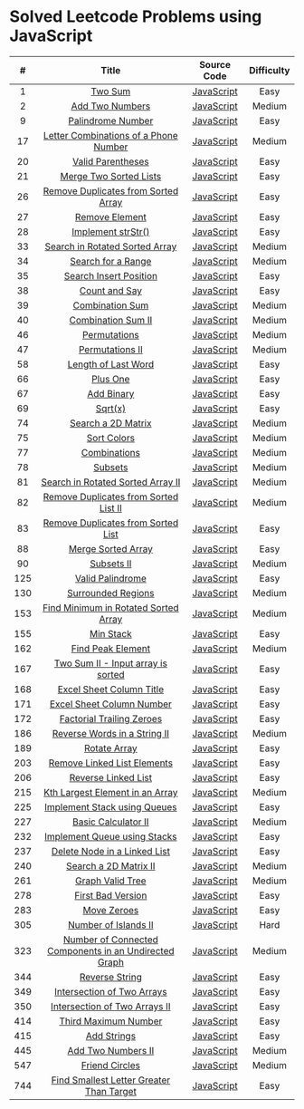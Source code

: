 # Solved Leetcode Problems using JavaScript

| # | Title | Source Code | Difficulty |
|:---:|:---:|:---:|:---:|
|1|[Two Sum](https://leetcode.com/problems/two-sum)|[JavaScript](https://github.com/zw301/coding-challenges/blob/master/leetcode/1.%20Two%20Sum.js)|Easy|
|2|[Add Two Numbers](https://leetcode.com/problems/add-two-numbers)|[JavaScript](https://github.com/zw301/coding-challenges/blob/master/leetcode/2.%20Add%20Two%20Numbers.js)|Medium|
|9|[Palindrome Number](https://leetcode.com/problems/palindrome-number)|[JavaScript](https://github.com/zw301/coding-challenges/blob/master/leetcode/9.%20Palindrome%20Number.js)|Easy|
|17|[Letter Combinations of a Phone Number](https://leetcode.com/problems/letter-combinations-of-a-phone-number)|[JavaScript](https://github.com/zw301/coding-challenges/blob/master/leetcode/17.%20Letter%20Combinations%20of%20a%20Phone%20Number.js)|Medium|
|20|[Valid Parentheses](https://leetcode.com/problems/valid-parentheses)|[JavaScript](https://github.com/zw301/coding-challenges/blob/master/leetcode/20.%20Valid%20Parentheses.js)|Easy|
|21|[Merge Two Sorted Lists](https://leetcode.com/problems/merge-two-sorted-lists)|[JavaScript](https://github.com/zw301/coding-challenges/blob/master/leetcode/21.%20Merge%20Two%20Sorted%20Lists.js)|Easy|
|26|[Remove Duplicates from Sorted Array](https://github.com/zw301/coding-challenges/blob/master/leetcode/26.%20Remove%20Duplicates%20from%20Sorted%20Array.js)|[JavaScript](https://leetcode.com/problems/remove-duplicates-from-sorted-array)|Easy|
|27|[Remove Element](https://leetcode.com/problems/remove-duplicates-from-sorted-list)|[JavaScript](https://github.com/zw301/coding-challenges/blob/master/leetcode/27.%20Remove%20Element.js)|Easy|
|28|[Implement strStr()](https://leetcode.com/problems/implement-strstr)|[JavaScript](https://github.com/zw301/coding-challenges/blob/master/leetcode/28.%20Implement%20strStr().js)|Easy|
|33|[Search in Rotated Sorted Array](https://leetcode.com/problems/search-in-rotated-sorted-array)|[JavaScript](https://github.com/zw301/coding-challenges/blob/master/leetcode/33.%20Search%20in%20Rotated%20Sorted%20Array.js)|Medium|
|34|[Search for a Range](https://leetcode.com/problems/search-for-a-range)|[JavaScript](https://github.com/zw301/coding-challenges/blob/master/leetcode/34.%20Search%20for%20a%20Range.js)|Medium|
|35|[Search Insert Position](https://leetcode.com/problems/search-insert-position)|[JavaScript](https://github.com/zw301/coding-challenges/blob/master/leetcode/35.%20Search%20Insert%20Position.js)|Easy|
|38|[Count and Say](https://leetcode.com/problems/count-and-say)|[JavaScript](https://github.com/zw301/coding-challenges/blob/master/leetcode/38.%20Count%20and%20Say.js)|Easy|
|39|[Combination Sum](https://leetcode.com/problems/combination-sum)|[JavaScript](https://github.com/zw301/coding-challenges/blob/master/leetcode/39.%20Combination%20Sum.js)|Medium|
|40|[Combination Sum II](https://leetcode.com/problems/combination-sum-ii)|[JavaScript](https://github.com/zw301/coding-challenges/blob/master/leetcode/40.%20Combination%20Sum%20II.js)|Medium|
|46|[Permutations](https://leetcode.com/problems/permutations)|[JavaScript](https://github.com/zw301/coding-challenges/blob/master/leetcode/46.%20Permutations.js)|Medium|
|47|[Permutations II](https://leetcode.com/problems/permutations-ii)|[JavaScript](https://github.com/zw301/coding-challenges/blob/master/leetcode/47.%20Permutations%20II.js)|Medium|
|58|[Length of Last Word](https://leetcode.com/problems/length-of-last-word)|[JavaScript](https://github.com/zw301/coding-challenges/blob/master/leetcode/58.%20Length%20of%20Last%20Word.js)|Easy|
|66|[Plus One](https://leetcode.com/problems/plus-one)|[JavaScript](https://github.com/zw301/coding-challenges/blob/master/leetcode/66.%20Plus%20One.js)|Easy|
|67|[Add Binary](https://leetcode.com/problems/add-binary)|[JavaScript](https://github.com/zw301/coding-challenges/blob/master/leetcode/67.%20Add%20Binary.js)|Easy|
|69|[Sqrt(x)](https://leetcode.com/problems/sqrtx)|[JavaScript](https://github.com/zw301/coding-challenges/blob/master/leetcode/69.%20Sqrt(x).js)|Easy|
|74|[Search a 2D Matrix](https://leetcode.com/problems/search-a-2d-matrix)|[JavaScript](https://github.com/zw301/coding-challenges/blob/master/leetcode/74.%20Search%20a%202D%20Matrix.js)|Medium|
|75|[Sort Colors](https://leetcode.com/problems/sort-colors)|[JavaScript](https://github.com/zw301/coding-challenges/blob/master/leetcode/75.%20Sort%20Colors.js)|Medium|
|77|[Combinations](https://leetcode.com/problems/combinations)|[JavaScript](https://github.com/zw301/coding-challenges/blob/master/leetcode/77.%20Combinations.js)|Medium|
|78|[Subsets](https://leetcode.com/problems/subsets)|[JavaScript](https://github.com/zw301/coding-challenges/blob/master/leetcode/78.%20Subsets.js)|Medium|
|81|[Search in Rotated Sorted Array II](https://leetcode.com/problems/search-in-rotated-sorted-array-ii)|[JavaScript](https://github.com/zw301/coding-challenges/blob/master/leetcode/81.%20Search%20in%20Rotated%20Sorted%20Array%20II.js)|Medium|
|82|[Remove Duplicates from Sorted List II](https://leetcode.com/problems/remove-duplicates-from-sorted-list-ii)|[JavaScript](https://github.com/zw301/coding-challenges/blob/master/leetcode/82.%20Remove%20Duplicates%20from%20Sorted%20List%20II.jsgi)|Medium|
|83|[Remove Duplicates from Sorted List](https://leetcode.com/problems/remove-duplicates-from-sorted-list)|[JavaScript](https://github.com/zw301/coding-challenges/blob/master/leetcode/83.%20Remove%20Duplicates%20from%20Sorted%20List.js)|Easy|
|88|[Merge Sorted Array](https://leetcode.com/problems/merge-sorted-array)|[JavaScript](https://github.com/zw301/coding-challenges/blob/master/leetcode/88.%20Merge%20Sorted%20Array.js)|Easy|
|90|[Subsets II](https://leetcode.com/problems/subsets-ii)|[JavaScript](https://github.com/zw301/coding-challenges/blob/master/leetcode/90.%20Subsets%20II.js)|Medium|
|125|[Valid Palindrome](https://leetcode.com/problems/valid-palindrome)|[JavaScript](https://github.com/zw301/coding-challenges/blob/master/leetcode/125.%20Valid%20Palindrome.js)|Easy|
|130|[Surrounded Regions](https://leetcode.com/problems/surrounded-regions)|[JavaScript](https://github.com/zw301/coding-challenges/blob/master/leetcode/130.%20Surrounded%20Regions.js)|Medium|
|153|[Find Minimum in Rotated Sorted Array](https://leetcode.com/problems/find-minimum-in-rotated-sorted-array)|[JavaScript](https://github.com/zw301/coding-challenges/blob/master/leetcode/153.%20Find%20Minimum%20in%20Rotated%20Sorted%20Array.js)|Medium|
|155|[Min Stack](https://leetcode.com/problems/min-stack)|[JavaScript](https://github.com/zw301/coding-challenges/blob/master/leetcode/155.%20Min%20Stack.js)|Easy|
|162|[Find Peak Element](https://leetcode.com/problems/find-peak-element)|[JavaScript](https://github.com/zw301/coding-challenges/blob/master/leetcode/162.%20Find%20Peak%20Element.js)|Medium|
|167|[Two Sum II - Input array is sorted](https://leetcode.com/problems/two-sum-ii-input-array-is-sorted)|[JavaScript](https://github.com/zw301/coding-challenges/blob/master/leetcode/167.%20Two%20Sum%20II%20-%20Input%20array%20is%20sorted.js)|Easy|
|168|[Excel Sheet Column Title](https://leetcode.com/problems/excel-sheet-column-title/)|[JavaScript](https://github.com/zw301/coding-challenges/blob/master/leetcode/168.%20Excel%20Sheet%20Column%20Title.js)|Easy|
|171|[Excel Sheet Column Number](https://leetcode.com/problems/excel-sheet-column-number)|[JavaScript](https://github.com/zw301/coding-challenges/blob/master/leetcode/171.%20Excel%20Sheet%20Column%20Number.js)|Easy|
|172|[Factorial Trailing Zeroes](https://leetcode.com/problems/factorial-trailing-zeroes)|[JavaScript](https://github.com/zw301/coding-challenges/blob/master/leetcode/172.%20Factorial%20Trailing%20Zeroes.js)|Easy|
|186|[Reverse Words in a String II](https://leetcode.com/problems/reverse-words-in-a-string-ii)|[JavaScript](https://github.com/zw301/coding-challenges/blob/master/leetcode/186.%20Reverse%20Words%20in%20a%20String%20II.js)|Medium|
|189|[Rotate Array](https://leetcode.com/problems/rotate-array)|[JavaScript](https://github.com/zw301/coding-challenges/blob/master/leetcode/189.%20Rotate%20Array.js)|Easy|
|203|[Remove Linked List Elements](https://leetcode.com/problems/remove-linked-list-elements)|[JavaScript](https://github.com/zw301/coding-challenges/blob/master/leetcode/203.%20Remove%20Linked%20List%20Elements.js)|Easy|
|206|[Reverse Linked List](https://leetcode.com/problems/reverse-linked-list)|[JavaScript](https://github.com/zw301/coding-challenges/blob/master/leetcode/206.%20Reverse%20Linked%20List.js)|Easy|
|215|[Kth Largest Element in an Array](https://leetcode.com/problems/kth-largest-element-in-an-array)|[JavaScript](https://github.com/zw301/coding-challenges/blob/master/leetcode/215.%20Kth%20Largest%20Element%20in%20an%20Array.js)|Medium|
|225|[Implement Stack using Queues](https://leetcode.com/problems/implement-stack-using-queues)|[JavaScript](https://github.com/zw301/coding-challenges/blob/master/leetcode/225.%20Implement%20Stack%20using%20Queues.js)|Easy|
|227|[Basic Calculator II](https://leetcode.com/problems/basic-calculator-ii)|[JavaScript](https://github.com/zw301/coding-challenges/blob/master/leetcode/227.%20Basic%20Calculator%20II.js)|Medium|
|232|[Implement Queue using Stacks](https://leetcode.com/problems/implement-queue-using-stacks)|[JavaScript](https://github.com/zw301/coding-challenges/blob/master/leetcode/232.%20Implement%20Queue%20using%20Stacks.js)|Easy|
|237|[Delete Node in a Linked List](https://leetcode.com/problems/delete-node-in-a-linked-list)|[JavaScript](https://github.com/zw301/coding-challenges/blob/master/leetcode/237.%20Delete%20Node%20in%20a%20Linked%20List.js)|Easy|
|240|[Search a 2D Matrix II](https://leetcode.com/problems/search-a-2d-matrix-ii)|[JavaScript](https://github.com/zw301/coding-challenges/blob/master/leetcode/240.%20Search%20a%202D%20Matrix%20II.js)|Medium|
|261|[Graph Valid Tree](https://leetcode.com/problems/graph-valid-tree)|[JavaScript](https://github.com/zw301/coding-challenges/blob/master/leetcode/261.%20Graph%20Valid%20Tree.js)|Medium|
|278|[First Bad Version](https://leetcode.com/problems/first-bad-version)|[JavaScript](https://github.com/zw301/coding-challenges/blob/master/leetcode/278.%20First%20Bad%20Version.js)|Easy|
|283|[Move Zeroes](https://leetcode.com/problems/move-zeroes)|[JavaScript](https://github.com/zw301/coding-challenges/blob/master/leetcode/283.%20Move%20Zeroes.js)|Easy|
|305|[Number of Islands II](https://leetcode.com/problems/number-of-islands-ii)|[JavaScript](https://github.com/zw301/coding-challenges/blob/master/leetcode/305.%20Number%20of%20Islands%20II.js)|Hard|
|323|[Number of Connected Components in an Undirected Graph](https://leetcode.com/problems/number-of-connected-components-in-an-undirected-graph)|[JavaScript](https://github.com/zw301/coding-challenges/blob/master/leetcode/323.%20Number%20of%20Connected%20Components%20in%20an%20Undirected%20Graph.js)|Medium|
|344|[Reverse String](https://leetcode.com/problems/reverse-string)|[JavaScript](https://github.com/zw301/coding-challenges/blob/master/leetcode/344.%20Reverse%20String.js)|Easy|
|349|[Intersection of Two Arrays](https://leetcode.com/problems/intersection-of-two-arrays)|[JavaScript](https://github.com/zw301/coding-challenges/blob/master/leetcode/349.%20Intersection%20of%20Two%20Arrays.js)|Easy|
|350|[Intersection of Two Arrays II](https://leetcode.com/problems/intersection-of-two-arrays-ii)|[JavaScript](https://github.com/zw301/coding-challenges/blob/master/leetcode/350.%20Intersection%20of%20Two%20Arrays%20II.js)|Easy|
|414|[Third Maximum Number](https://leetcode.com/problems/third-maximum-number)|[JavaScript](https://github.com/zw301/coding-challenges/blob/master/leetcode/414.%20Third%20Maximum%20Number.js)|Easy|
|415|[Add Strings](https://leetcode.com/problems/add-strings)|[JavaScript](https://github.com/zw301/coding-challenges/blob/master/leetcode/415.%20Add%20Strings.js)|Easy|
|445|[Add Two Numbers II](https://leetcode.com/problems/add-two-numbers-ii)|[JavaScript](https://github.com/zw301/coding-challenges/blob/master/leetcode/445.%20Add%20Two%20Numbers%20II.js)|Medium|
|547|[Friend Circles](https://leetcode.com/problems/friend-circles)|[JavaScript](https://github.com/zw301/coding-challenges/blob/master/leetcode/547.%20Friend%20Circles.js)|Medium|
|744|[Find Smallest Letter Greater Than Target](https://leetcode.com/problems/find-smallest-letter-greater-than-target)|[JavaScript](https://github.com/zw301/coding-challenges/blob/master/leetcode/744.%20Find%20Smallest%20Letter%20Greater%20Than%20Target.js)|Easy|
